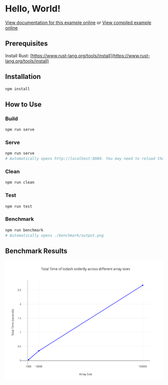 # Hello, World!

[View documentation for this example online][dox] or [View compiled example
online][compiled]

[compiled]: https://rustwasm.github.io/wasm-bindgen/exbuild/hello_world/
[dox]: https://rustwasm.github.io/docs/wasm-bindgen/examples/hello-world.html

## Prerequisites

Install Rust: [https://www.rust-lang.org/tools/install](https://www.rust-lang.org/tools/install)

## Installation

```bash
npm install
```

## How to Use

### Build

```bash
npm run serve
```

### Serve

```bash
npm run serve
# Automatically opens http://localhost:8080. You may need to reload the browser after rust finishes building
```

### Clean

```bash
npm run clean
```

### Test

```bash
npm run test
```

### Benchmark

```bash
npm run benchmark
# Automatically opens ./benchmark/output.png
```

## Benchmark Results

![Benchmark Results](./benchmark/output.png)
